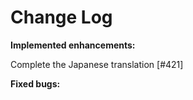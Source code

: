 # Change Log


**Implemented enhancements:**

Complete the Japanese translation [\#421]

**Fixed bugs:**

